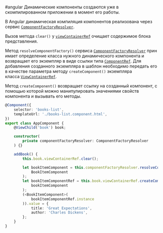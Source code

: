 #angular 
Динамические компоненты создаются уже в скомпилированном приложении в момент его работы.

В Angular динамическая компиляция компонентов реализована через сервис [`ComponentFactoryResolver`](https://angular.io/api/core/ComponentFactoryResolver).

Вызов метода `clear()` у [`viewContainerRef`](https://angular.io/api/core/ViewContainerRef) очищает содержимое блока представления.

Метод `resolveComponentFactory()` сервиса [`ComponentFactoryResolver`](https://angular.io/api/core/ComponentFactoryResolver) принимает определение класса нужного динамического компонента и возвращает его экземпляр в виде ссылки типа [`ComponentRef`](https://angular.io/api/core/ComponentRef). Для добавления созданного экземпляра в шаблон необходимо передать его в качестве параметра методу `createComponent()` экземпляра класса [`ViewContainerRef`](https://angular.io/api/core/ViewContainerRef).

Метод `createComponent()` возвращает ссылку на созданный компонент, с помощью которой можно манипулировать значениями свойств компонента и вызывать его методы.

``` typescript
@Component({
    selector: 'books-list',
    templateUrl: './books-list.component.html',
})
export class AppComponent {
    @ViewChild('book') book;

    constructor(
        private componentFactoryResolver: ComponentFactoryResolver
    ) {}

    addBook() {
        this.book.viewContainerRef.clear();

        let bookItemComponent = this.componentFactoryResolver.resolveComponentFactory(
            BookItemComponent
        );
        let bookItemComponentRef = this.book.viewContainerRef.createComponent(
            bookItemComponent
        );
        (<BookItemComponent>(
            bookItemComponentRef.instance
        )).value = {
            title: 'Great Expectations',
            author: 'Charles Dickens',
        };
    }
}
```